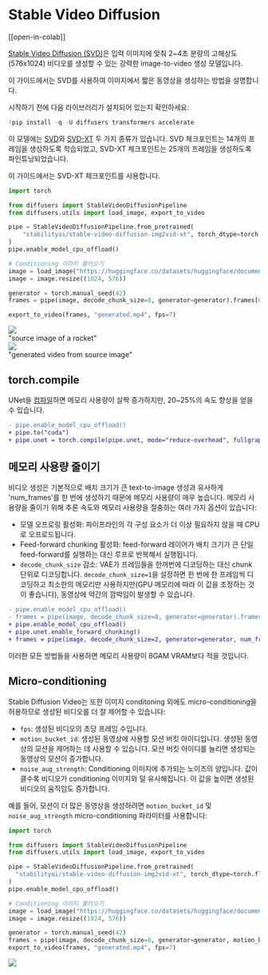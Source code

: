 <!--Copyright 2023 The HuggingFace Team. All rights reserved.

Licensed under the Apache License, Version 2.0 (the "License"); you may not use this file except in compliance with
the License. You may obtain a copy of the License at

http://www.apache.org/licenses/LICENSE-2.0

Unless required by applicable law or agreed to in writing, software distributed under the License is distributed on
an "AS IS" BASIS, WITHOUT WARRANTIES OR CONDITIONS OF ANY KIND, either express or implied. See the License for the
specific language governing permissions and limitations under the License.
-->

# Stable Video Diffusion

[[open-in-colab]]

[Stable Video Diffusion (SVD)](https://huggingface.co/papers/2311.15127)은 입력 이미지에 맞춰 2~4초 분량의 고해상도(576x1024) 비디오를 생성할 수 있는 강력한 image-to-video 생성 모델입니다.

이 가이드에서는 SVD를 사용하여 이미지에서 짧은 동영상을 생성하는 방법을 설명합니다.

시작하기 전에 다음 라이브러리가 설치되어 있는지 확인하세요:

```py
!pip install -q -U diffusers transformers accelerate 
```

이 모델에는 [SVD](https://huggingface.co/stabilityai/stable-video-diffusion-img2vid)와 [SVD-XT](https://huggingface.co/stabilityai/stable-video-diffusion-img2vid-xt) 두 가지 종류가 있습니다. SVD 체크포인트는 14개의 프레임을 생성하도록 학습되었고, SVD-XT 체크포인트는 25개의 프레임을 생성하도록 파인튜닝되었습니다.

이 가이드에서는 SVD-XT 체크포인트를 사용합니다.

```python
import torch

from diffusers import StableVideoDiffusionPipeline
from diffusers.utils import load_image, export_to_video

pipe = StableVideoDiffusionPipeline.from_pretrained(
    "stabilityai/stable-video-diffusion-img2vid-xt", torch_dtype=torch.float16, variant="fp16"
)
pipe.enable_model_cpu_offload()

# Conditioning 이미지 불러오기
image = load_image("https://huggingface.co/datasets/huggingface/documentation-images/resolve/main/diffusers/svd/rocket.png")
image = image.resize((1024, 576))

generator = torch.manual_seed(42)
frames = pipe(image, decode_chunk_size=8, generator=generator).frames[0]

export_to_video(frames, "generated.mp4", fps=7)
```

<div class="flex gap-4">
  <div>
    <img class="rounded-xl" src="https://huggingface.co/datasets/huggingface/documentation-images/resolve/main/diffusers/svd/rocket.png"/>
    <figcaption class="mt-2 text-center text-sm text-gray-500">"source image of a rocket"</figcaption>
  </div>
  <div>
    <img class="rounded-xl" src="https://huggingface.co/datasets/huggingface/documentation-images/resolve/main/diffusers/svd/output_rocket.gif"/>
    <figcaption class="mt-2 text-center text-sm text-gray-500">"generated video from source image"</figcaption>
  </div>
</div>

## torch.compile

UNet을 [컴파일](../optimization/torch2.0#torchcompile)하면 메모리 사용량이 살짝 증가하지만, 20~25%의 속도 향상을 얻을 수 있습니다.

```diff
- pipe.enable_model_cpu_offload()
+ pipe.to("cuda")
+ pipe.unet = torch.compile(pipe.unet, mode="reduce-overhead", fullgraph=True)
```

## 메모리 사용량 줄이기

비디오 생성은 기본적으로 배치 크기가 큰 text-to-image 생성과 유사하게 'num_frames'를 한 번에 생성하기 때문에 메모리 사용량이 매우 높습니다. 메모리 사용량을 줄이기 위해 추론 속도와 메모리 사용량을 절충하는 여러 가지 옵션이 있습니다:

- 모델 오프로링 활성화: 파이프라인의 각 구성 요소가 더 이상 필요하지 않을 때 CPU로 오프로드됩니다.
- Feed-forward chunking 활성화: feed-forward 레이어가 배치 크기가 큰 단일 feed-forward를 실행하는 대신 루프로 반복해서 실행됩니다.
- `decode_chunk_size` 감소: VAE가 프레임들을 한꺼번에 디코딩하는 대신 chunk 단위로 디코딩합니다. `decode_chunk_size=1`을 설정하면 한 번에 한 프레임씩 디코딩하고 최소한의 메모리만 사용하지만(GPU 메모리에 따라 이 값을 조정하는 것이 좋습니다), 동영상에 약간의 깜박임이 발생할 수 있습니다.

```diff
- pipe.enable_model_cpu_offload()
- frames = pipe(image, decode_chunk_size=8, generator=generator).frames[0]
+ pipe.enable_model_cpu_offload()
+ pipe.unet.enable_forward_chunking()
+ frames = pipe(image, decode_chunk_size=2, generator=generator, num_frames=25).frames[0]
```

이러한 모든 방법들을 사용하면 메모리 사용량이 8GAM VRAM보다 적을 것입니다.

## Micro-conditioning

Stable Diffusion Video는 또한 이미지 conditoning 외에도 micro-conditioning을 허용하므로 생성된 비디오를 더 잘 제어할 수 있습니다:

- `fps`: 생성된 비디오의 초당 프레임 수입니다.
- `motion_bucket_id`: 생성된 동영상에 사용할 모션 버킷 아이디입니다. 생성된 동영상의 모션을 제어하는 데 사용할 수 있습니다. 모션 버킷 아이디를 늘리면 생성되는 동영상의 모션이 증가합니다.
- `noise_aug_strength`: Conditioning 이미지에 추가되는 노이즈의 양입니다. 값이 클수록 비디오가 conditioning 이미지와 덜 유사해집니다. 이 값을 높이면 생성된 비디오의 움직임도 증가합니다.

예를 들어, 모션이 더 많은 동영상을 생성하려면 `motion_bucket_id` 및 `noise_aug_strength` micro-conditioning 파라미터를 사용합니다:

```python
import torch

from diffusers import StableVideoDiffusionPipeline
from diffusers.utils import load_image, export_to_video

pipe = StableVideoDiffusionPipeline.from_pretrained(
  "stabilityai/stable-video-diffusion-img2vid-xt", torch_dtype=torch.float16, variant="fp16"
)
pipe.enable_model_cpu_offload()

# Conditioning 이미지 불러오기
image = load_image("https://huggingface.co/datasets/huggingface/documentation-images/resolve/main/diffusers/svd/rocket.png")
image = image.resize((1024, 576))

generator = torch.manual_seed(42)
frames = pipe(image, decode_chunk_size=8, generator=generator, motion_bucket_id=180, noise_aug_strength=0.1).frames[0]
export_to_video(frames, "generated.mp4", fps=7)
```

![](https://huggingface.co/datasets/huggingface/documentation-images/resolve/main/diffusers/svd/output_rocket_with_conditions.gif)
